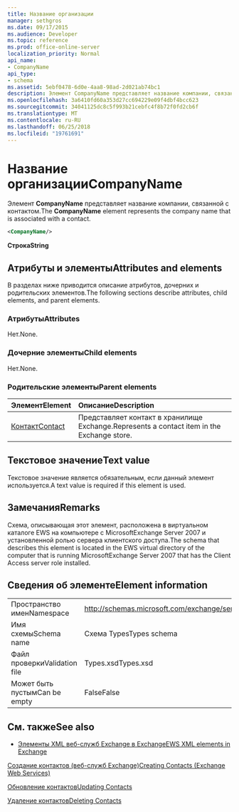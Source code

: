 ```yaml
---
title: Название организации
manager: sethgros
ms.date: 09/17/2015
ms.audience: Developer
ms.topic: reference
ms.prod: office-online-server
localization_priority: Normal
api_name:
- CompanyName
api_type:
- schema
ms.assetid: 5ebf0478-6d0e-4aa8-98ad-2d021ab74bc1
description: Элемент CompanyName представляет название компании, связанной с контактом.
ms.openlocfilehash: 3a6410fd60a353d27cc694229e09f4dbf4bcc623
ms.sourcegitcommit: 34041125dc8c5f993b21cebfc4f8b72f0fd2cb6f
ms.translationtype: MT
ms.contentlocale: ru-RU
ms.lasthandoff: 06/25/2018
ms.locfileid: "19761691"
---
```

# <a name="companyname"></a><span data-ttu-id="c0d37-103">Название организации</span><span class="sxs-lookup"><span data-stu-id="c0d37-103">CompanyName</span></span>

<span data-ttu-id="c0d37-104">Элемент **CompanyName** представляет название компании, связанной с контактом.</span><span class="sxs-lookup"><span data-stu-id="c0d37-104">The **CompanyName** element represents the company name that is associated with a contact.</span></span> 
  
```xml
<CompanyName/>
```

 <span data-ttu-id="c0d37-105">**Строка**</span><span class="sxs-lookup"><span data-stu-id="c0d37-105">**String**</span></span>
## <a name="attributes-and-elements"></a><span data-ttu-id="c0d37-106">Атрибуты и элементы</span><span class="sxs-lookup"><span data-stu-id="c0d37-106">Attributes and elements</span></span>

<span data-ttu-id="c0d37-107">В разделах ниже приводится описание атрибутов, дочерних и родительских элементов.</span><span class="sxs-lookup"><span data-stu-id="c0d37-107">The following sections describe attributes, child elements, and parent elements.</span></span>
  
### <a name="attributes"></a><span data-ttu-id="c0d37-108">Атрибуты</span><span class="sxs-lookup"><span data-stu-id="c0d37-108">Attributes</span></span>

<span data-ttu-id="c0d37-109">Нет.</span><span class="sxs-lookup"><span data-stu-id="c0d37-109">None.</span></span>
  
### <a name="child-elements"></a><span data-ttu-id="c0d37-110">Дочерние элементы</span><span class="sxs-lookup"><span data-stu-id="c0d37-110">Child elements</span></span>

<span data-ttu-id="c0d37-111">Нет.</span><span class="sxs-lookup"><span data-stu-id="c0d37-111">None.</span></span>
  
### <a name="parent-elements"></a><span data-ttu-id="c0d37-112">Родительские элементы</span><span class="sxs-lookup"><span data-stu-id="c0d37-112">Parent elements</span></span>

|<span data-ttu-id="c0d37-113">**Элемент**</span><span class="sxs-lookup"><span data-stu-id="c0d37-113">**Element**</span></span>|<span data-ttu-id="c0d37-114">**Описание**</span><span class="sxs-lookup"><span data-stu-id="c0d37-114">**Description**</span></span>|
|:-----|:-----|
|[<span data-ttu-id="c0d37-115">Контакт</span><span class="sxs-lookup"><span data-stu-id="c0d37-115">Contact</span></span>](contact.md) <br/> |<span data-ttu-id="c0d37-116">Представляет контакт в хранилище Exchange.</span><span class="sxs-lookup"><span data-stu-id="c0d37-116">Represents a contact item in the Exchange store.</span></span>  <br/> |
   
## <a name="text-value"></a><span data-ttu-id="c0d37-117">Текстовое значение</span><span class="sxs-lookup"><span data-stu-id="c0d37-117">Text value</span></span>

<span data-ttu-id="c0d37-118">Текстовое значение является обязательным, если данный элемент используется.</span><span class="sxs-lookup"><span data-stu-id="c0d37-118">A text value is required if this element is used.</span></span>
  
## <a name="remarks"></a><span data-ttu-id="c0d37-119">Замечания</span><span class="sxs-lookup"><span data-stu-id="c0d37-119">Remarks</span></span>

<span data-ttu-id="c0d37-120">Схема, описывающая этот элемент, расположена в виртуальном каталоге EWS на компьютере с MicrosoftExchange Server 2007 и установленной ролью сервера клиентского доступа.</span><span class="sxs-lookup"><span data-stu-id="c0d37-120">The schema that describes this element is located in the EWS virtual directory of the computer that is running MicrosoftExchange Server 2007 that has the Client Access server role installed.</span></span>
  
## <a name="element-information"></a><span data-ttu-id="c0d37-121">Сведения об элементе</span><span class="sxs-lookup"><span data-stu-id="c0d37-121">Element information</span></span>

|||
|:-----|:-----|
|<span data-ttu-id="c0d37-122">Пространство имен</span><span class="sxs-lookup"><span data-stu-id="c0d37-122">Namespace</span></span>  <br/> |http://schemas.microsoft.com/exchange/services/2006/types  <br/> |
|<span data-ttu-id="c0d37-123">Имя схемы</span><span class="sxs-lookup"><span data-stu-id="c0d37-123">Schema name</span></span>  <br/> |<span data-ttu-id="c0d37-124">Схема Types</span><span class="sxs-lookup"><span data-stu-id="c0d37-124">Types schema</span></span>  <br/> |
|<span data-ttu-id="c0d37-125">Файл проверки</span><span class="sxs-lookup"><span data-stu-id="c0d37-125">Validation file</span></span>  <br/> |<span data-ttu-id="c0d37-126">Types.xsd</span><span class="sxs-lookup"><span data-stu-id="c0d37-126">Types.xsd</span></span>  <br/> |
|<span data-ttu-id="c0d37-127">Может быть пустым</span><span class="sxs-lookup"><span data-stu-id="c0d37-127">Can be empty</span></span>  <br/> |<span data-ttu-id="c0d37-128">False</span><span class="sxs-lookup"><span data-stu-id="c0d37-128">False</span></span>  <br/> |
   
## <a name="see-also"></a><span data-ttu-id="c0d37-129">См. также</span><span class="sxs-lookup"><span data-stu-id="c0d37-129">See also</span></span>



- [<span data-ttu-id="c0d37-130">Элементы XML веб-служб Exchange в Exchange</span><span class="sxs-lookup"><span data-stu-id="c0d37-130">EWS XML elements in Exchange</span></span>](ews-xml-elements-in-exchange.md)


[<span data-ttu-id="c0d37-131">Создание контактов (веб-служб Exchange)</span><span class="sxs-lookup"><span data-stu-id="c0d37-131">Creating Contacts (Exchange Web Services)</span></span>](http://msdn.microsoft.com/library/4845917e-70d1-481c-bbd7-011ec6571789%28Office.15%29.aspx)
  
[<span data-ttu-id="c0d37-132">Обновление контактов</span><span class="sxs-lookup"><span data-stu-id="c0d37-132">Updating Contacts</span></span>](http://msdn.microsoft.com/library/9a865953-b94a-4229-b632-2dee433314be%28Office.15%29.aspx)
  
[<span data-ttu-id="c0d37-133">Удаление контактов</span><span class="sxs-lookup"><span data-stu-id="c0d37-133">Deleting Contacts</span></span>](http://msdn.microsoft.com/library/fcc3dc84-cd3e-455e-a1a7-ae6921c9b588%28Office.15%29.aspx)

